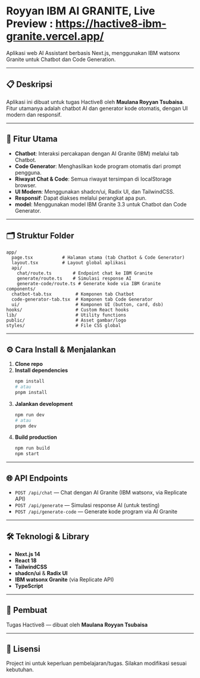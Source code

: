 # Royyan IBM AI GRANITE, Live Preview : https://hactive8-ibm-granite.vercel.app/

Aplikasi web AI Assistant berbasis Next.js, menggunakan IBM watsonx Granite untuk Chatbot dan Code Generation.

---

## 📋 Deskripsi

Aplikasi ini dibuat untuk tugas Hactive8 oleh **Maulana Royyan Tsubaisa**. Fitur utamanya adalah chatbot AI dan generator kode otomatis, dengan UI modern dan responsif.

---

## 🚀 Fitur Utama

- **Chatbot**: Interaksi percakapan dengan AI Granite (IBM) melalui tab Chatbot.
- **Code Generator**: Menghasilkan kode program otomatis dari prompt pengguna.
- **Riwayat Chat & Code**: Semua riwayat tersimpan di localStorage browser.
- **UI Modern**: Menggunakan shadcn/ui, Radix UI, dan TailwindCSS.
- **Responsif**: Dapat diakses melalui perangkat apa pun.
- **model**: Menggunakan model IBM Granite 3.3 untuk Chatbot dan Code Generator.

---

## 🗂️ Struktur Folder

```
app/
  page.tsx           # Halaman utama (tab Chatbot & Code Generator)
  layout.tsx         # Layout global aplikasi
  api/
    chat/route.ts        # Endpoint chat ke IBM Granite
    generate/route.ts    # Simulasi response AI
    generate-code/route.ts # Generate kode via IBM Granite
components/
  chatbot-tab.tsx         # Komponen tab Chatbot
  code-generator-tab.tsx  # Komponen tab Code Generator
  ui/                     # Komponen UI (button, card, dsb)
hooks/                    # Custom React hooks
lib/                      # Utility functions
public/                   # Asset gambar/logo
styles/                   # File CSS global
```

---

## ⚙️ Cara Install & Menjalankan

1. **Clone repo**
2. **Install dependencies**
   ```bash
   npm install
   # atau
   pnpm install
   ```
3. **Jalankan development**
   ```bash
   npm run dev
   # atau
   pnpm dev
   ```
4. **Build production**
   ```bash
   npm run build
   npm start
   ```

---

## 🌐 API Endpoints

- `POST /api/chat` — Chat dengan AI Granite (IBM watsonx, via Replicate API)
- `POST /api/generate` — Simulasi response AI (untuk testing)
- `POST /api/generate-code` — Generate kode program via AI Granite

---

## 🛠️ Teknologi & Library

- **Next.js 14**
- **React 18**
- **TailwindCSS**
- **shadcn/ui** & **Radix UI**
- **IBM watsonx Granite** (via Replicate API)
- **TypeScript**

---

## 👤 Pembuat

Tugas Hactive8 — dibuat oleh **Maulana Royyan Tsubaisa**

---

## 📄 Lisensi

Project ini untuk keperluan pembelajaran/tugas. Silakan modifikasi sesuai kebutuhan.
